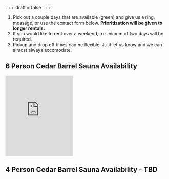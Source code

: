 +++
draft = false
+++

<section class=post>

1. Pick out a couple days that are available (green) and give us a ring, message, or use the contact form below. **Prioritization will be given to longer rentals.**
2. If you would like to rent over a weekend, a minimum of two days will be required. 
3. Pickup and drop off times can be flexible. Just let us know and we can almost always accomodate. 


## 6 Person Cedar Barrel Sauna Availability

<div style="background:#fff;width:212px;"><iframe src="https://www.availcalendar.com/print/21257?mode=5" width="212" height="251" frameborder="0" scrolling="no"></iframe></div>

</section>

<section class=post>

## 4 Person Cedar Barrel Sauna Availability - TBD

</section>
